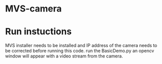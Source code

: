 # MVS-camera



# Run instuctions
MVS installer needs to be installed and IP address of the camera needs to be corrected before running this code.
run the BasicDemo.py
an opencv window will appear with a video stream from the camera. 
